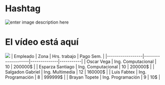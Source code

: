 # Hashtag
![enter image description here](https://is2-ssl.mzstatic.com/image/thumb/Music49/v4/b0/03/8e/b0038e16-f6d5-1889-b08d-e2f1bd87cb9c/825646482818.jpg/268x0w.jpg)
# El vídeo está aquí
[![](https://img.youtube.com/vi/hq82BYo3Td8/0.jpg)](https://www.youtube.com/watch?v=hq82BYo3Td8)
| Empleado         | Zona               | Hrs. trabajo | Pago Sem. |
|------------------|--------------------|--------------|-----------|
| Oscar Vega       | Ing. Computacional | 10           | 200000$   |
| Esparza Santiago | Ing. Computacional | 10           | 200000$   |
| Salgadon Gabriel | Ing. Multimedia    | 12           | 160000$   |
| Luis Fabtex      | Ing. Programación  | 8            | 999999$   |
| Brayan Topete    | Ing. Programación  | 9            | 10$       |
